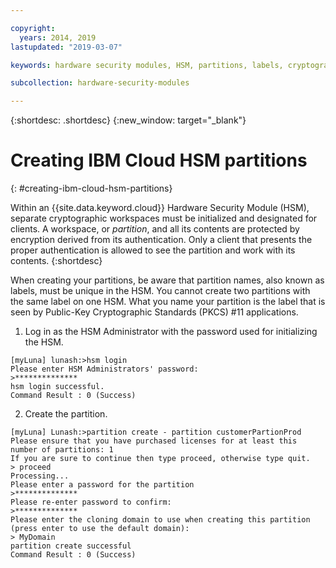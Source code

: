 ```yaml
---

copyright:
  years: 2014, 2019
lastupdated: "2019-03-07"

keywords: hardware security modules, HSM, partitions, labels, cryptographic, keys,

subcollection: hardware-security-modules

---
```


{:shortdesc: .shortdesc}
{:new_window: target="_blank"}

# Creating IBM Cloud HSM partitions
{: #creating-ibm-cloud-hsm-partitions}

Within an {{site.data.keyword.cloud}} Hardware Security Module (HSM), separate cryptographic workspaces must be initialized and designated for clients. A workspace, or *partition*, and all its contents are protected by encryption derived from its authentication. Only a client that presents the proper authentication is allowed to see the partition and work with its contents.
{:shortdesc}

When creating your partitions, be aware that partition names, also known as labels, must be unique in the HSM. You cannot create two partitions with the same label on one HSM. What you name your partition is the label that is seen by Public-Key Cryptographic Standards (PKCS) #11 applications.

1. Log in as the HSM Administrator with the password used for initializing the HSM.
```
[myLuna] lunash:>hsm login
Please enter HSM Administrators' password:
>**************
hsm login successful.
Command Result : 0 (Success)
```
2. Create the partition.
```
[myLuna] Lunash:>partition create - partition customerPartionProd
Please ensure that you have purchased licenses for at least this number of partitions: 1
If you are sure to continue then type proceed, otherwise type quit.
> proceed
Processing...
Please enter a password for the partition
>**************
Please re-enter password to confirm:
>**************
Please enter the cloning domain to use when creating this partition (press enter to use the default domain):
> MyDomain
partition create successful
Command Result : 0 (Success)
```
